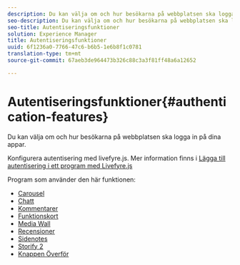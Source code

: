 ```yaml
---
description: Du kan välja om och hur besökarna på webbplatsen ska logga in på dina appar.
seo-description: Du kan välja om och hur besökarna på webbplatsen ska logga in på dina appar.
seo-title: Autentiseringsfunktioner
solution: Experience Manager
title: Autentiseringsfunktioner
uuid: 6f1236a0-7766-47c6-b6b5-1e6b8f1c0781
translation-type: tm+mt
source-git-commit: 67aeb3de964473b326c88c3a3f81ff48a6a12652

---
```



# Autentiseringsfunktioner{#authentication-features}

Du kan välja om och hur besökarna på webbplatsen ska logga in på dina appar.

Konfigurera autentisering med livefyre.js. Mer information finns i [Lägga till autentisering i ett program med Livefyre.js](/help/implementation/c-getting-started/c-implementation-process/c-using-livefyre.js-to-create-customize-and-use-apps-on-your-site.md)

Program som använder den här funktionen:

* [Carousel](../c-about-apps/c-carousel-app/c-carousel-app.md#c_carousel_app)
* [Chatt](../c-about-apps/c-chat-app/c-chat-app.md#c_chat_app)
* [Kommentarer](/help/using/c-about-apps/c-comments/c-comments.md)
* [Funktionskort](../c-about-apps/c-feature-card-app/c-feature-card-app.md#c_feature_card_app)
* [Media Wall](../c-about-apps/c-media-wall-app/c-media-wall-app.md#c_media_wall_app)
* [Recensioner](../c-about-apps/c-reviews-app/c-reviews-app.md#c_reviews_app)
* [Sidenotes](../c-about-apps/c-sidenotes-app/c-sidenotes-app.md#c_sidenotes_app)
* [Storify 2](../c-about-apps/c-storify2/c-storify2.md#c_storify2)
* [Knappen Överför](../c-about-apps/c-upload-button-app/c-upload-button-app.md#c_upload_button_app)

